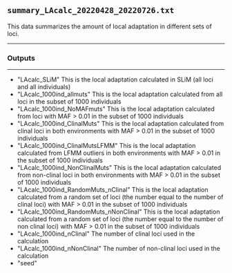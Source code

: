## `summary_LAcalc_20220428_20220726.txt` 

This data summarizes the amount of local adaptation in different sets of loci.

-------------------------
### Outputs
-------------------------
* "LAcalc_SLiM" This is the local adaptation calculated in SLiM (all loci and all individuals)
* "LAcalc_1000ind_allmuts" This is the local adaptation calculated from all loci in the subset of 1000 individuals
* "LAcalc_1000ind_NoMAFmuts" This is the local adaptation calculated from loci with MAF > 0.01 in the subset of 1000 individuals
* "LAcalc_1000ind_ClinalMuts" This is the local adaptation calculated from clinal loci in both environments with MAF > 0.01 in the subset of 1000 individuals
* "LAcalc_1000ind_ClinalMutsLFMM" This is the local adaptation calculated from LFMM outliers in both environments with MAF > 0.01 in the subset of 1000 individuals
* "LAcalc_1000ind_NonClinalMuts" This is the local adaptation calculated from non-clinal loci in both environments with MAF > 0.01 in the subset of 1000 individuals
* "LAcalc_1000ind_RandomMuts_nClinal" This is the local adaptation calculated from a random set of loci (the number equal to the number of clinal loci) with MAF > 0.01 in the subset of 1000 individuals
* "LAcalc_1000ind_RandomMuts_nNonClinal" This is the local adaptation calculated from a random set of loci (the number equal to the number of non clinal loci) with MAF > 0.01 in the subset of 1000 individuals
* "LAcalc_1000ind_nClinal" The number of clinal loci used in the calculation
* "LAcalc_1000ind_nNonClinal" The number of non-clinal loci used in the calculation
* "seed"